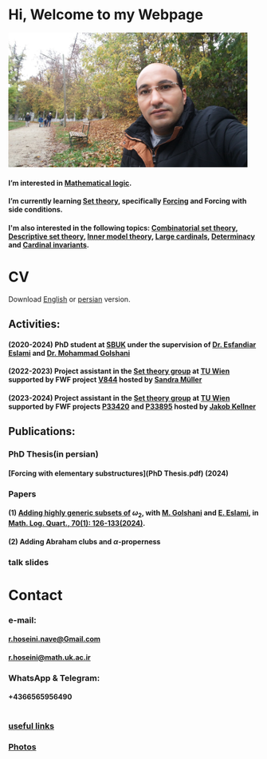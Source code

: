 # Hi, Welcome to my Webpage
<img src="20221030_114804.jpg" width="480">

#### I’m interested in [Mathematical logic](https://en.wikipedia.org/wiki/Mathematical_logic).
#### I’m currently learning [Set theory](https://en.wikipedia.org/wiki/Set_theory), specifically [Forcing](https://en.wikipedia.org/wiki/Forcing_(mathematics)) and Forcing with side conditions.
#### I'm also interested in the following topics: [Combinatorial set theory](https://en.wikipedia.org/wiki/Infinitary_combinatorics), [Descriptive set theory](https://en.wikipedia.org/wiki/Descriptive_set_theory), [Inner model theory](https://en.wikipedia.org/wiki/Inner_model_theory), [Large cardinals](https://en.wikipedia.org/wiki/Large_cardinal), [Determinacy](https://en.wikipedia.org/wiki/Determinacy) and [Cardinal invariants](https://en.wikipedia.org/wiki/Cardinal_characteristics_of_the_continuum).
# CV
Download [English]() or [persian]() version.
## Activities:
#### (2020-2024) PhD student at [SBUK](https://pmath.uk.ac.ir/) under the supervision of [Dr. Esfandiar Eslami](https://pmath.uk.ac.ir/~esfandiar.eslami) and [Dr. Mohammad Golshani](https://math.ipm.ac.ir/~golshani/)
#### (2022-2023) Project assistant in the [Set theory group](https://www.dmg.tuwien.ac.at/fb8/Members.html) at [TU Wien](https://www.tuwien.at/en/mg/dmg) supported by FWF project [V844](https://www.fwf.ac.at/en/research-radar/10.55776/V844) hosted by [Sandra Müller](https://dmg.tuwien.ac.at/sandramueller/)
#### (2023-2024) Project assistant in the [Set theory group](https://www.dmg.tuwien.ac.at/fb8/Members.html) at [TU Wien](https://www.tuwien.at/en/mg/dmg) supported by FWF projects [P33420](https://www.fwf.ac.at/en/research-radar/10.55776/P33420) and [P33895](https://www.fwf.ac.at/en/research-radar/10.55776/P33895) hosted by [Jakob Kellner](https://dmg.tuwien.ac.at/kellner/)
## Publications:
### PhD Thesis(in persian)
#### [Forcing with elementary substructures](PhD Thesis.pdf) (2024)
### Papers
#### (1) [Adding highly generic subsets of](https://arxiv.org/pdf/2301.09435) $\omega_2$, with [M. Golshani](https://math.ipm.ac.ir/~golshani/) and [E. Eslami](https://pmath.uk.ac.ir/~esfandiar.eslami), in [Math. Log. Quart., 70(1): 126-133(2024)](https://onlinelibrary.wiley.com/doi/10.1002/malq.202300007).
#### (2) Adding Abraham clubs and $\alpha$-properness
### talk slides
# Contact
### e-mail:
#### r.hoseini.nave@Gmail.com
#### r.hoseini@math.uk.ac.ir
### WhatsApp & Telegram:
#### +4366565956490
#  
### [useful links](usefullinks.md)
### [Photos]()

